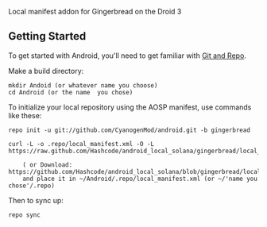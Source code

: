 Local manifest addon for Gingerbread on the Droid 3

Getting Started
---------------

To get started with Android, you'll need to get
familiar with [Git and Repo](http://source.android.com/download/using-repo).

Make a build directory:

	mkdir Andoid (or whatever name you choose)
	cd Android (or the name  you chose)
	

To initialize your local repository using the AOSP manifest, use commands like these:

    repo init -u git://github.com/CyanogenMod/android.git -b gingerbread
    
    curl -L -o .repo/local_manifest.xml -O -L https://raw.github.com/Hashcode/android_local_solana/gingerbread/local_manifest.xml

    	( or Download: https://github.com/Hashcode/android_local_solana/blob/gingerbread/local_manifest.xml
		and place it in ~/Android/.repo/local_manifest.xml (or ~/'name you chose'/.repo)

Then to sync up:

    repo sync

